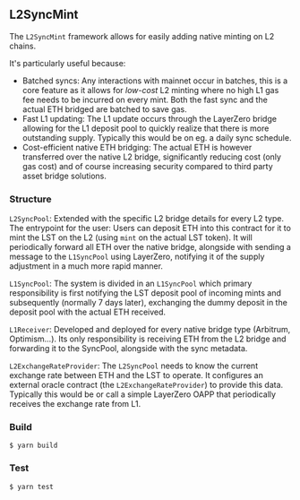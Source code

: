 ## L2SyncMint

The `L2SyncMint` framework allows for easily adding native minting on L2 chains.

It's particularly useful because:

- Batched syncs: Any interactions with mainnet occur in batches, this is a core feature as it allows for _low-cost_ L2 minting where no high L1 gas fee needs to be incurred on every mint. Both the fast sync and the actual ETH bridged are batched to save gas.
- Fast L1 updating: The L1 update occurs through the LayerZero bridge allowing for the L1 deposit pool to quickly realize that there is more outstanding supply. Typically this would be on eg. a daily sync schedule.
- Cost-efficient native ETH bridging: The actual ETH is however transferred over the native L2 bridge, significantly reducing cost (only gas cost) and of course increasing security compared to third party asset bridge solutions.

### Structure

`L2SyncPool`: Extended with the specific L2 bridge details for every L2 type. The entrypoint for the user: Users can deposit ETH into this contract for it to mint the LST on the L2 (using `mint` on the actual LST token). It will periodically forward all ETH over the native bridge, alongside with sending a message to the `L1SyncPool` using LayerZero, notifying it of the supply adjustment in a much more rapid manner.

`L1SyncPool`: The system is divided in an `L1SyncPool` which primary responsibility is first notifying the LST deposit pool of incoming mints and subsequently (normally 7 days later), exchanging the dummy deposit in the deposit pool with the actual ETH received.

`L1Receiver`: Developed and deployed for every native bridge type (Arbitrum, Optimism...). Its only responsibility is receiving ETH from the L2 bridge and forwarding it to the SyncPool, alongside with the sync metadata.

`L2ExchangeRateProvider`: The `L2SyncPool` needs to know the current exchange rate between ETH and the LST to operate. It configures an external oracle contract (the `L2ExchangeRateProvider`) to provide this data. Typically this would be or call a simple LayerZero OAPP that periodically receives the exchange rate from L1.

### Build

```shell
$ yarn build
```

### Test

```shell
$ yarn test
```
